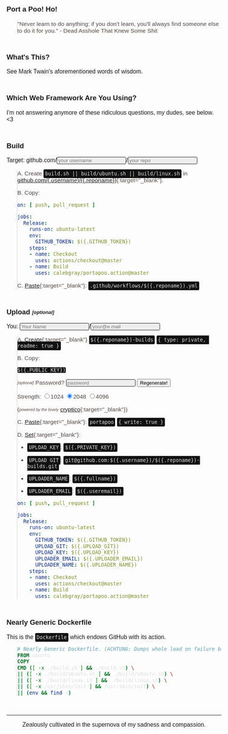 <style>
.shell { zoom:125% }
body,div,p,blockquote { font-size:0.99em;font-family:Tahoma,Geneva,sans-serif !important }
blockquote { color:#544943 }
img._ { display:none }
blockquote { background-image:none;padding:0 }
pre,h3,.highlight { border:0 }
.highlighter-rouge,pre.highlight,code { background:#111;color:#ddd;border-radius:3px }
code { padding:4px }
input { background:#eee;border:1px solid #111;border-radius:3px;color:#111;padding-left:3px }
h3 { margin-top:50px !important }
hr { margin:50px 0 0 }
pre.highlight { padding:4px 8px 4px }
</style>
<script src="https://cdnjs.cloudflare.com/ajax/libs/cryptico/0.0.1343522940/cryptico.min.js"></script>
<script>
'use strict';

const $hook_prefix = '_';
const $hook_key = $hook_prefix+'id';

let $hook_id = 0;
Object.defineProperty(Function.prototype, $hook_key, {
  get: function() {
    Object.defineProperty(this, $hook_key, { value: $hook_id++, writable: false });
    return this[$hook_key];
  }
});

const $hook_ = {};
function $hook(context, id, hook) {
  switch (arguments.length) {
  case 1:
    id = context.id;
  case 2:
    if (!$hook_[id]) return;
    for (const hook of Object.values($hook_[id].hooks)) {
      for (const trigger of Object.values($hook_[id].triggers)) {
        hook.call(trigger, context);
      }
    }
    return;
  default:
    if (!$hook_[id]) {
      $hook_[id] = {
        triggers: { [context[$hook_key]]: context },
        hooks: { [hook[$hook_key]]: hook },
      };
    } else {
      $hook_[id].triggers[context[$hook_key]] = context;
      $hook_[id].hooks[hook[$hook_key]] = hook;
    }
    for (const hook of Object.values($hook_[id].hooks)) {
      hook.call(context);
    }
  }
}

function $unhook(context, hook, id) {
  switch (arguments.length) {
  case 2:
    id = context.id;
  case 3:
    delete $hook_[id].hooks[hook[$hook_key]];
    return;
  default:
    delete $hook_[context.id];
  }
}

function $hook_once(context, id, hook) {
  const unhook = function(trigger) {
    $unhook(this, unhook);
    hook.call(this, trigger);
  };
  $hook(context, id, unhook);
}

function setEscapedHtml(trigger) {
  if (!trigger) return;
  this.innerHTML = (typeof trigger === typeof "" ? trigger : trigger.value).replace(/&/g, '&amp;').replace(/</g, '&lt;').replace(/>/g, '&gt;').replace(/"/g, '&quot;').replace(/'/g, '&#039;');
}

function setEscapedUri(trigger) {
  if (!trigger) return;
  this.innerHTML = encodeURI(typeof trigger === typeof "" ? trigger : trigger.value);
}

function renderTemplate(templateHtml, v, trigger) {
  if (!trigger) return;
  v[trigger.id] = trigger.value || trigger.dataset.value;
  this.innerHTML = eval('`'+templateHtml.replace(/`/g, "\\`")+'`');
}

const $hook_template_variable = /(\$)\({\.(.*?)}\)/g;
function compileTemplate(trigger) {
  const templateSource = trigger.parentNode.parentNode;
  trigger.parentNode.remove();

  if (!templateSource) return;
  const templateRaw = templateSource.innerHTML;
  if (!templateRaw) return;

  const variables = {};
  let templateHtml = '';

  const templateParts = templateRaw.split($hook_template_variable);
  let partType = templateParts[0] === '$' && templateParts.length > 0 ? 0 : 2;
  for (let templatePart of templateParts) {
    switch (partType) {
    case 0:
      partType = 1;
      continue;
    case 1:
      partType = 2;
      variables[templatePart] = templatePart;
      templateHtml += '${v.'+templatePart+'}';
      continue;
    case 2:
      partType = 0;
      templateHtml += templatePart;
    }
  }

  renderTemplate.call(templateSource, templateHtml, variables, templateSource);
  for (const variable of Object.keys(variables)) {
    $hook(templateSource, variable, renderTemplate.bind(templateSource, templateHtml, variables));
  }
}

function generateKeys(trigger) {
    let passPhrase = trigger[0].value;
    let keyStrength = Math.round(trigger[2].checked && trigger[2].value || trigger[3].checked && trigger[3].value || trigger[4].checked && trigger[4].value);
    let privateKey = cryptico.generateRSAKey(passPhrase, keyStrength);
    let publicKey = cryptico.publicKeyString(privateKey);
    $hook(privateKey, 'PRIVATE_KEY', setEscapedHtml);
    $hook(publicKey, 'PUBLIC_KEY', setEscapedHtml);
    return false;
}

function replaceMarkdown(trigger) {
  console.log(this);
  console.log(arguments);
}

$hook(undefined, 'GITHUB_TOKEN', replaceMarkdown.bind('$&#123;{secrets.GITHUB_TOKEN})'));
$hook(undefined, 'UPLOAD_GIT', replaceMarkdown.bind('$&#123;{secrets.UPLOAD_GIT})'));
$hook(undefined, 'UPLOAD_KEY', replaceMarkdown.bind('$&#123;{secrets.UPLOAD_KEY})'));
$hook(undefined, 'UPLOADER_EMAIL', replaceMarkdown.bind('$&#123;{secrets.UPLOADER_EMAIL})'));
$hook(undefined, 'UPLOADER_NAME', replaceMarkdown.bind('$&#123;{secrets.UPLOADER_NAME})'));
</script>

### Port a Poo! Ho!

> "Never learn to do anything: if you don't learn, you'll always find someone else to do it for you." - Dead Asshole That Knew Some Shit


### What's This?

See Mark Twain's aforementioned words of wisdom.


### Which Web Framework Are You Using?

I'm not answering anymore of these ridiculous questions, my dudes, see below. <3


### Build

Target: <label for="username">github.com/<input id="username" type="text" oninput="$hook(this)" onpropertychange="$hook(this)" placeholder="your username"></label><label for="reponame">/<input id="reponame" type="text" oninput="$hook(this)" onpropertychange="$hook(this)" placeholder="your repo"></label>

> A. Create `build.sh || build/ubuntu.sh || build/linux.sh` in [github.com/$({.username})/$({.reponame})](https://github.com/$({.username})/$({.reponame})/new/master){:target="_blank"}.
> 
> B. Copy:
> 
> ```yaml
> on: [ push, pull_request ]
> 
> jobs:
>   Release:
>     runs-on: ubuntu-latest
>     env:
>       GITHUB_TOKEN: $({.GITHUB_TOKEN})
>     steps:
>     - name: Checkout
>       uses: actions/checkout@master
>     - name: Build
>       uses: calebgray/portapoo.action@master
> ```
> 
> C. [Paste](https://github.com/$({.username})/$({.reponame})/new/master){:target="_blank"}: `.github/workflows/$({.reponame}).yml`
> 
> <img class="_" onload="compileTemplate(this)" src="data:image/svg+xml,<svg xmlns='http://www.w3.org/2000/svg'/>"/>


### Upload <sub><sup><em>[optional]</em></sup></sub>

You: <input id="fullname" type="email" oninput="$hook(this)" onpropertychange="$hook(this)" placeholder="Your Name">/<input id="useremail" type="email" oninput="$hook(this)" onpropertychange="$hook(this)" placeholder="your@e.mail">

> A. [Create](https://github.com/new){:target="_blank"} `$({.reponame})-builds` `{ type: private, readme: true }`
> 
> B. Copy:
> 
> ```
> $({.PUBLIC_KEY})
> ```
> 
> <form id="rsagen" onsubmit="return generateKeys(this)"><p><sub><sup><em>[optional]</em></sup></sub> Password? <input type="text" placeholder="password"/> <button type="submit">Regenerate!</button></p>
> 
> <p>Strength: <label><input type="radio" name="rsabits" value="1024">1024</label> <label><input type="radio" name="rsabits" value="2048" checked="checked">2048</label> <label><input type="radio" name="rsabits" value="4096">4096</label></p></form>
> 
> (_<sub><sup>powered by the lovely</sup></sub>_ [cryptico](https://github.com/wwwtyro/cryptico){:target="_blank"})
> 
> C. [Paste](https://github.com/$({.username})/$({.reponame})-builds/settings/keys/new){:target="_blank"}: `portapoo` `{ write: true }`
> 
> D. [Set](https://github.com/$({.username})/$({.reponame})/settings/secrets){:target="_blank"}:
> 
> - `UPLOAD_KEY`: `$({.PRIVATE_KEY})`
> 
> - `UPLOAD_GIT`: `git@github.com:$({.username})/$({.reponame})-builds.git`
> 
> - `UPLOADER_NAME`: `$({.fullname})`
> 
> - `UPLOADER_EMAIL`: `$({.useremail})`
> 
> ```yaml
> on: [ push, pull_request ]
> 
> jobs:
>   Release:
>     runs-on: ubuntu-latest
>     env:
>       GITHUB_TOKEN: $({.GITHUB_TOKEN})
>       UPLOAD_GIT: $({.UPLOAD_GIT})
>       UPLOAD_KEY: $({.UPLOAD_KEY})
>       UPLOADER_EMAIL: $({.UPLOADER_EMAIL})
>       UPLOADER_NAME: $({.UPLOADER_NAME})
>     steps:
>     - name: Checkout
>       uses: actions/checkout@master
>     - name: Build
>       uses: calebgray/portapoo.action@master
> ```
> 
> <img class="_" onload="compileTemplate(this)" src="data:image/svg+xml,<svg xmlns='http://www.w3.org/2000/svg'/>"/>


### Nearly Generic Dockerfile

This is the `Dockerfile` which endows GitHub with its action.

> ```dockerfile
> # Nearly Generic Dockerfile. (ACHTUNG: Dumps whole load on failure because this is for professionals that don't believe in standards but follow them anyway. That's an endless loop to insanity... isn't it...)
> FROM ubuntu
> COPY . .
> CMD ([ -x ./build.sh ] && ./build.sh) \
> || ([ -x ./build/ubuntu.sh ] && ./build/ubuntu.sh) \
> || ([ -x ./build/linux.sh ] && ./build/linux.sh) \
> || ([ -x /usr/sbin/init ] && /usr/sbin/init) \
> || (env && find /)
> ```


---
<p style="text-align:center">Zealously cultivated in the supernova of my sadness and compassion.</p>
